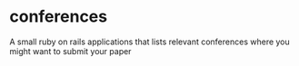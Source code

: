 conferences
===========

A small ruby on rails applications that lists relevant conferences where you might want to submit your paper
